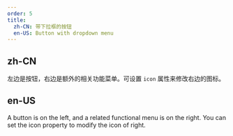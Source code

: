 ```yaml
---
order: 5
title:
  zh-CN: 带下拉框的按钮
  en-US: Button with dropdown menu
---
```


## zh-CN

左边是按钮，右边是额外的相关功能菜单。可设置 `icon` 属性来修改右边的图标。

## en-US

A button is on the left, and a related functional menu is on the right. You can set the icon property to modify the icon of right.
